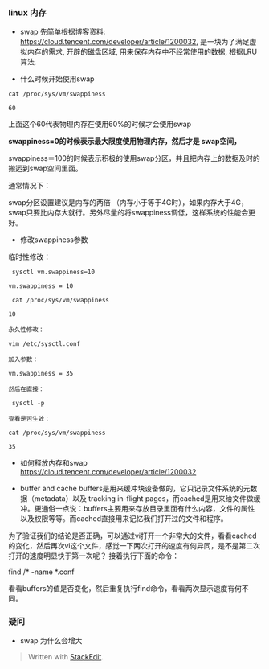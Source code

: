 
### linux 内存

* swap 
先简单根据博客资料: https://cloud.tencent.com/developer/article/1200032, 是一块为了满足虚拟内存的需求, 开辟的磁盘区域, 用来保存内存中不经常使用的数据, 根据LRU 算法.

* 什么时候开始使用swap

```
cat /proc/sys/vm/swappiness

60
```
上面这个60代表物理内存在使用60%的时候才会使用swap

**swappiness=0的时候表示最大限度使用物理内存，然后才是 swap空间，**

swappiness＝100的时候表示积极的使用swap分区，并且把内存上的数据及时的搬运到swap空间里面。

通常情况下：

swap分区设置建议是内存的两倍 （内存小于等于4G时），如果内存大于4G，swap只要比内存大就行。另外尽量的将swappiness调低，这样系统的性能会更好。

* 修改swappiness参数

临时性修改：
```
 sysctl vm.swappiness=10

vm.swappiness = 10

 cat /proc/sys/vm/swappiness

10

永久性修改：

vim /etc/sysctl.conf

加入参数：

vm.swappiness = 35

然后在直接：

 sysctl -p

查看是否生效：

cat /proc/sys/vm/swappiness

35
```
* 如何释放内存和swap 
https://cloud.tencent.com/developer/article/1200032

* buffer and cache
buffers是用来缓冲块设备做的，它只记录文件系统的元数据（metadata）以及 tracking in-flight pages，而cached是用来给文件做缓冲。更通俗一点说：buffers主要用来存放目录里面有什么内容，文件的属性以及权限等等。而cached直接用来记忆我们打开过的文件和程序。

为了验证我们的结论是否正确，可以通过vi打开一个非常大的文件，看看cached的变化，然后再次vi这个文件，感觉一下两次打开的速度有何异同，是不是第二次打开的速度明显快于第一次呢？ 接着执行下面的命令：

find /* -name  *.conf

看看buffers的值是否变化，然后重复执行find命令，看看两次显示速度有何不同。

### 疑问
* swap 为什么会增大

> Written with [StackEdit](https://stackedit.io/).
<!--stackedit_data:
eyJoaXN0b3J5IjpbLTE0Mzk2Mjg5OTMsLTg2ODMxODYyMywtMj
ExNzE2Mjc4MywtMjAxMjM3MTc4MSwxNDc1NDM5OTE3LDE5MjA3
NDAxNTBdfQ==
-->